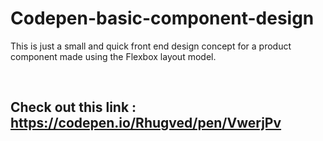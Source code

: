 # Codepen-basic-component-design

This is just a small and quick front end design concept for a product component made using the Flexbox layout model.

<br />

## Check out this link : https://codepen.io/Rhugved/pen/VwerjPv
